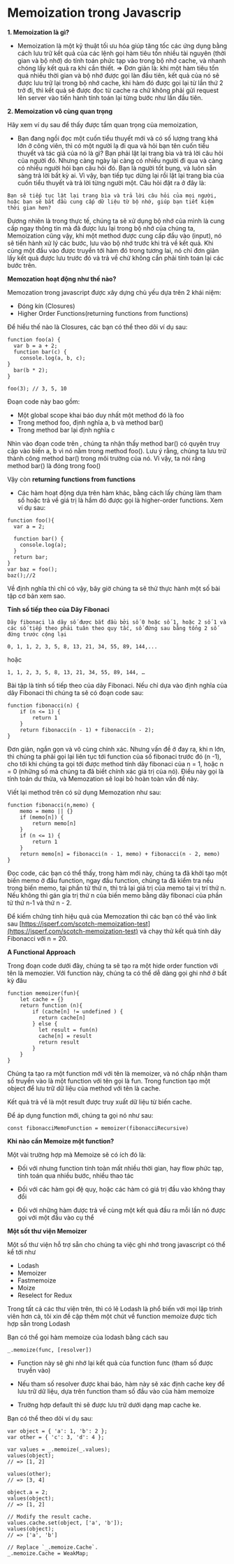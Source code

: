 # Memoization trong Javascrip

**1. Memoization là gì?**
- Memoization là một kỹ thuật tối ưu hóa giúp tăng tốc các ứng dụng bằng cách lưu trữ kết quả của các lệnh gọi hàm tiêu tốn nhiều tài nguyên (thời gian và bộ nhớ) do tính toán phức tạp vào trong bộ nhớ cache, và nhanh chóng lấy kết quả ra khi cần thiết.
=> Đơn giản là: khi một hàm tiêu tốn quá nhiều thời gian và bộ nhớ được gọi làn đầu tiên, kết quả của nó sẽ được lưu trữ lại trong bộ nhớ cache, khi hàm đó được gọi lại từ lần thứ 2 trở đi, thì kết quả sẽ được đọc từ cache ra chứ không phải gửi request lên server vào tiến hành tính toán lại từng bước như lần đầu tiên.

**2. Memoization vô cùng quan trọng**

Hãy xem ví dụ sau để thấy được tầm quan trọng của memoization, 

- Bạn đang ngồi đọc một cuốn tiểu thuyết mới và có số lượng trang khá lớn ở công viên, thì có một người lạ đi qua và hỏi bạn tên cuốn tiểu thuyết và tác giả của nó là gì? Bạn phải lật lại trang bìa và trả lời câu hỏi của người đó. Nhưng càng ngày lại càng có nhiều người đi qua và càng có nhiều người hỏi bạn câu hỏi đó. Bạn là người tốt bụng, và luôn sẵn sàng trả lời bất kỳ ai. Vì vậy, bạn tiếp tục dừng lại rồi lật lại trang bìa của cuốn tiểu thuyết và trả lời từng người một. Câu hỏi đặt ra ở đây là:

```
Bạn sẽ tiếp tục lật lại trang bìa và trả lời câu hỏi của mọi người, hoặc bạn sẽ bắt đầu cung cấp dữ liệu từ bộ nhớ, giúp bạn tiết kiệm thời gian hơn?
```
Đương nhiên là trong thực tế, chúng ta sẽ xử dụng bộ nhớ của mình là cung cấp ngay thông tin mà đã được lưu lại trong bộ nhớ của chúng ta, Memoization cũng vậy, khi một method được cung cấp đầu vào (input), nó sẽ tiến hành xử lý các bước, lưu vào bộ nhớ trước khi trả về kết quả. Khi cùng một đầu vào được truyền tới hàm đó trong tương lai, nó chỉ đơn giản lấy kết quả được lưu trước đó và trả về chứ không cần phải tính toán lại các bước trên.

**Memozation hoạt động như thế nào?**

Memozation trong javascript được xây dựng chủ yếu dựa trên 2 khái niệm:

- Đóng kín (Closures)
- Higher Order Functions(returning functions from functions)

 Để hiểu thế nào là Closures, các bạn có thể theo dõi ví dụ sau:

```
function foo(a) {
  var b = a + 2;
  function bar(c) {
    console.log(a, b, c);
}
  bar(b * 2);
}

foo(3); // 3, 5, 10
```
Đoạn code này bao gồm: 

- Một global scope khai báo duy nhất một method đó là foo
- Trong method foo, định nghĩa a, b và method bar()
- Trong method bar lại định nghĩa c

Nhìn vào đoạn code trên , chúng ta nhận thấy method bar() có quyên truy cập vào biến a, b vì nó nằm trong method foo(). Lưu ý rằng, chúng ta lưu trữ thành công method bar() trong môi trường của nó. Vì vậy, ta nói rằng method bar() là đóng trong foo()

Vậy còn **returning functions from functions**

- Các hàm hoạt động dựa trên hàm khác, bằng cách lấy chúng làm tham số hoặc trả về giá trị là hầm đó được gọi là higher-order functions. Xem ví dụ sau:

```
function foo(){
  var a = 2;

  function bar() {
    console.log(a);
  }
  return bar;
}
var baz = foo();
baz();//2
```
Về định nghĩa thì chỉ có vậy, bây giờ chúng ta sẽ thử thực hành một số bài tập cơ bản xem sao.

**Tính số tiếp theo của Dãy Fibonaci**

```
Dãy fibonaci là dãy số được bắt đầu bởi số 0 hoặc số 1, hoặc 2 số 1 và các số tiếp theo phải tuân theo quy tắc, số đứng sau bằng tổng 2 số đứng trước cộng lại
```

```
0, 1, 1, 2, 3, 5, 8, 13, 21, 34, 55, 89, 144,...
```
hoặc

```
1, 1, 2, 3, 5, 8, 13, 21, 34, 55, 89, 144, …
```
Bài tập là tính số tiếp theo của dãy Fibonaci. Nếu chỉ dựa vào định nghĩa của dãy Fibonaci thì chúng ta sẽ có đoạn code sau:

```
function fibonacci(n) {
    if (n <= 1) {
        return 1
    }
    return fibonacci(n - 1) + fibonacci(n - 2);
}
```

Đơn giản, ngắn gọn và vô cùng chính xác. Nhưng vấn đề ở đay ra, khi n lớn, thì chúng ta phải gọi lại liên tục tới function của số fibonaci trước đó (n -1), cho tới khi chúng ta gọi tới được method tính dãy fibonaci của n = 1, hoặc n = 0 (những số mà chúng ta đã biết chính xác giá trị của nó). Điều này gọi là tính toán dư thừa, và Memozation sẽ loại bỏ hoàn toàn vấn đề này. 

Viết lại method trên có sử dụng Memozation như sau:

```
function fibonacci(n,memo) {
    memo = memo || {}
    if (memo[n]) {
        return memo[n]
    }
    if (n <= 1) {
        return 1
    }
    return memo[n] = fibonacci(n - 1, memo) + fibonacci(n - 2, memo)
}
```

Đọc code, các bạn có thể thấy, trong hàm mới này, chúng ta đã khởi tạo một biến memo ở đầu function, ngay đầu function, chúng ta đã kiểm tra nếu trong biến memo, tại phần tử thứ n, thì trả lại giá trị của memo tại vị trí thứ n. Nếu không thì gán gía trị thứ n của biến memo bằng dãy fibonaci của phần tử thứ n-1 và thứ n - 2.

Để kiếm chứng tính hiệu quả của Memozation thì các bạn có thể vào link sau [https://jsperf.com/scotch-memoization-test](https://jsperf.com/scotch-memoization-test) và chạy thử kết quả tính dãy Fibonacci với n = 20.

**A Functional Approach**

Trong đoạn code dưới đây, chúng ta sẽ tạo ra một hide order function với tên là memozier. Với function này, chúng ta có thể dễ dàng gọi ghi nhớ ở bất kỳ đâu

```
function memoizer(fun){
    let cache = {}
    return function (n){
        if (cache[n] != undefined ) {
          return cache[n]
        } else {
          let result = fun(n)
          cache[n] = result
          return result
        }
    }
}
```

Chúng ta tạo ra một function mới với tên là memoizer, và nó chấp nhận tham số truyền vào là một function với tên gọi là fun. Trong function tạo một object để lưu trữ dữ liệu của method với tên là cache.

Kết quả trả về là một result được truy xuất dữ liệu từ biến cache. 

Để áp dụng function mới, chúng ta gọi nó như sau:

```
const fibonacciMemoFunction = memoizer(fibonacciRecursive)
```

**Khi nào cần Memoize một function?**

Một vài trường hợp mà Memoize sẽ có ích đó là:

- Đối với nhưng function tính toàn mất nhiều thời gian, hay flow phức tạp, tính toán qua nhiều bước, nhiều thao tác

- Đối với các hàm gọi đệ quy, hoặc các hàm có giá trị đầu vào không thay đổi

- Đối với những hàm được trả về cùng một kết quả đầu ra mỗi lần nó được gọi với một đầu vào cụ thể

**Một sốt thư viện Memoizer**

Một số thư viện hỗ trợ sẵn cho chúng ta việc ghi nhớ trong javascript có thể kể tới như

- Lodash
- Memoizer
- Fastmemoize
- Moize
- Reselect for Redux

Trong tất cả các thư viện trên, thì có lẽ Lodash là phổ biến với mọi lập trình viên hơn cả, tôi xin đề cập thêm một chút về function memoize được tích hợp sẵn trong Lodash

Bạn có thể gọi hàm memoize của lodash bằng cách sau

```
_.memoize(func, [resolver])
```

- Function này sẽ ghi nhớ lại kết quả của function func (tham số được truyền vào)

- Nếu tham số resolver được khai báo, hàm này sẽ xác định cache key để lưu trữ dữ liệu, dựa trên function tham số đầu vào của hàm memoize

- Trường hợp default thì sẽ được lưu trữ dưới dạng map cache ke.

Bạn có thể theo dõi ví dụ sau:

```
var object = { 'a': 1, 'b': 2 };
var other = { 'c': 3, 'd': 4 };
 
var values = _.memoize(_.values);
values(object);
// => [1, 2]
 
values(other);
// => [3, 4]
 
object.a = 2;
values(object);
// => [1, 2]
 
// Modify the result cache.
values.cache.set(object, ['a', 'b']);
values(object);
// => ['a', 'b']
 
// Replace `_.memoize.Cache`.
_.memoize.Cache = WeakMap;
```
